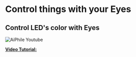 # Control things with your Eyes

## Control LED's color with Eyes

<img alt="AiPhile Youtube" src="/Control_hardware.gif" >

[**Video Tutorial:**](https://youtu.be/3YDlCRS1pes)
